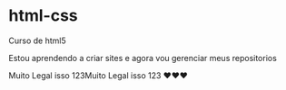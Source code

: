 # html-css
 Curso de html5
 
 Estou aprendendo a criar sites e agora vou gerenciar meus 
 repositorios

Muito Legal isso 123Muito Legal isso 123  ♥♥♥